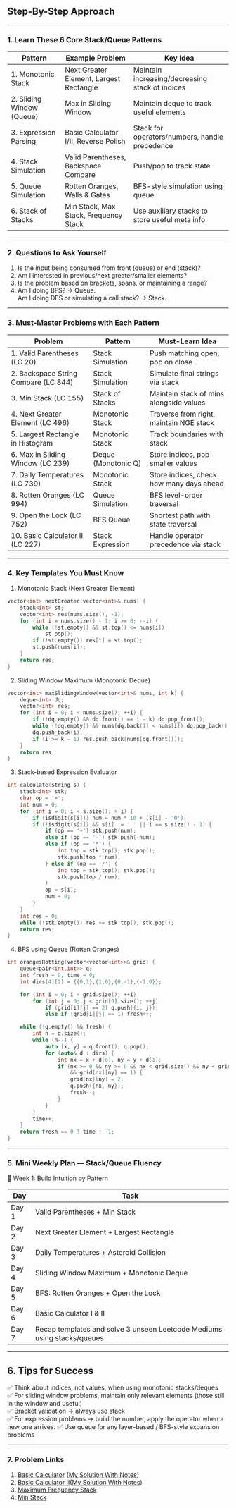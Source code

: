 ## Step-By-Step Approach

---

### 1. Learn These 6 Core Stack/Queue Patterns

| Pattern                   | Example Problem                         | Key Idea                                        |
| ------------------------- | --------------------------------------- | ----------------------------------------------- |
| 1. Monotonic Stack        | Next Greater Element, Largest Rectangle | Maintain increasing/decreasing stack of indices |
| 2. Sliding Window (Queue) | Max in Sliding Window                   | Maintain deque to track useful elements         |
| 3. Expression Parsing     | Basic Calculator I/II, Reverse Polish   | Stack for operators/numbers, handle precedence  |
| 4. Stack Simulation       | Valid Parentheses, Backspace Compare    | Push/pop to track state                         |
| 5. Queue Simulation       | Rotten Oranges, Walls & Gates           | BFS-style simulation using queue                |
| 6. Stack of Stacks        | Min Stack, Max Stack, Frequency Stack   | Use auxiliary stacks to store useful meta info  |

---

### 2. Questions to Ask Yourself

1. Is the input being consumed from front (queue) or end (stack)?    
2. Am I interested in previous/next greater/smaller elements?
3. Is the problem based on brackets, spans, or maintaining a range?
4. Am I doing BFS? → Queue.  
    Am I doing DFS or simulating a call stack? → Stack.

---

### 3. Must-Master Problems with Each Pattern

|Problem|Pattern|Must-Learn Idea|
|---|---|---|
|1. Valid Parentheses (LC 20)|Stack Simulation|Push matching open, pop on close|
|2. Backspace String Compare (LC 844)|Stack Simulation|Simulate final strings via stack|
|3. Min Stack (LC 155)|Stack of Stacks|Maintain stack of mins alongside values|
|4. Next Greater Element (LC 496)|Monotonic Stack|Traverse from right, maintain NGE stack|
|5. Largest Rectangle in Histogram|Monotonic Stack|Track boundaries with stack|
|6. Max in Sliding Window (LC 239)|Deque (Monotonic Q)|Store indices, pop smaller values|
|7. Daily Temperatures (LC 739)|Monotonic Stack|Store indices, check how many days ahead|
|8. Rotten Oranges (LC 994)|Queue Simulation|BFS level-order traversal|
|9. Open the Lock (LC 752)|BFS Queue|Shortest path with state traversal|
|10. Basic Calculator II (LC 227)|Stack Expression|Handle operator precedence via stack|

---

### 4. Key Templates You Must Know

1. Monotonic Stack (Next Greater Element)

```cpp
vector<int> nextGreater(vector<int>& nums) {
    stack<int> st;
    vector<int> res(nums.size(), -1);
    for (int i = nums.size() - 1; i >= 0; --i) {
        while (!st.empty() && st.top() <= nums[i])
            st.pop();
        if (!st.empty()) res[i] = st.top();
        st.push(nums[i]);
    }
    return res;
}
```

2. Sliding Window Maximum (Monotonic Deque)

```cpp
vector<int> maxSlidingWindow(vector<int>& nums, int k) {
    deque<int> dq;
    vector<int> res;
    for (int i = 0; i < nums.size(); ++i) {
        if (!dq.empty() && dq.front() == i - k) dq.pop_front();
        while (!dq.empty() && nums[dq.back()] < nums[i]) dq.pop_back();
        dq.push_back(i);
        if (i >= k - 1) res.push_back(nums[dq.front()]);
    }
    return res;
}
```

3. Stack-based Expression Evaluator

```cpp
int calculate(string s) {
    stack<int> stk;
    char op = '+';
    int num = 0;
    for (int i = 0; i < s.size(); ++i) {
        if (isdigit(s[i])) num = num * 10 + (s[i] - '0');
        if (!isdigit(s[i]) && s[i] != ' ' || i == s.size() - 1) {
            if (op == '+') stk.push(num);
            else if (op == '-') stk.push(-num);
            else if (op == '*') {
                int top = stk.top(); stk.pop();
                stk.push(top * num);
            } else if (op == '/') {
                int top = stk.top(); stk.pop();
                stk.push(top / num);
            }
            op = s[i];
            num = 0;
        }
    }
    int res = 0;
    while (!stk.empty()) res += stk.top(), stk.pop();
    return res;
}
```

4. BFS using Queue (Rotten Oranges)

```cpp
int orangesRotting(vector<vector<int>>& grid) {
    queue<pair<int,int>> q;
    int fresh = 0, time = 0;
    int dirs[4][2] = {{0,1},{1,0},{0,-1},{-1,0}};

    for (int i = 0; i < grid.size(); ++i)
        for (int j = 0; j < grid[0].size(); ++j)
            if (grid[i][j] == 2) q.push({i, j});
            else if (grid[i][j] == 1) fresh++;

    while (!q.empty() && fresh) {
        int n = q.size();
        while (n--) {
            auto [x, y] = q.front(); q.pop();
            for (auto& d : dirs) {
                int nx = x + d[0], ny = y + d[1];
                if (nx >= 0 && ny >= 0 && nx < grid.size() && ny < grid[0].size()
                    && grid[nx][ny] == 1) {
                    grid[nx][ny] = 2;
                    q.push({nx, ny});
                    fresh--;
                }
            }
        }
        time++;
    }
    return fresh == 0 ? time : -1;
}
```

---

### 5. Mini Weekly Plan — Stack/Queue Fluency

📅 Week 1: Build Intuition by Pattern

|Day|Task|
|---|---|
|Day 1|Valid Parentheses + Min Stack|
|Day 2|Next Greater Element + Largest Rectangle|
|Day 3|Daily Temperatures + Asteroid Collision|
|Day 4|Sliding Window Maximum + Monotonic Deque|
|Day 5|BFS: Rotten Oranges + Open the Lock|
|Day 6|Basic Calculator I & II|
|Day 7|Recap templates and solve 3 unseen Leetcode Mediums using stacks/queues|

---

## 6. Tips for Success

✅ Think about indices, not values, when using monotonic stacks/deques  
✅ For sliding window problems, maintain only relevant elements (those still in the window and useful)  
✅ Bracket validation → always use stack  
✅ For expression problems → build the number, apply the operator when a new one arrives.
✅ Use queue for any layer-based / BFS-style expansion problems

---

### 7. Problem Links
1. [Basic Calculator](https://leetcode.com/problems/basic-calculator/) ([My Solution With Notes](https://leetcode.com/problems/basic-calculator/submissions/1697721755))
2. [Basic Calculator II](https://leetcode.com/problems/basic-calculator-ii/)([My Solution With Notes](https://leetcode.com/problems/basic-calculator-ii/submissions/1697748610))
3. [Maximum Frequency Stack](https://leetcode.com/problems/maximum-frequency-stack/)
4. [Min Stack](https://leetcode.com/problems/min-stack/)